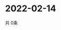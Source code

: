 # 2022-02-14
  共 0条

  <!-- BEGIN -->
  <!-- 最后更新时间Mon Feb 14 2022 06:06:41 GMT+0000 (Coordinated Universal Time) -->
  
  <!-- END -->
  
  